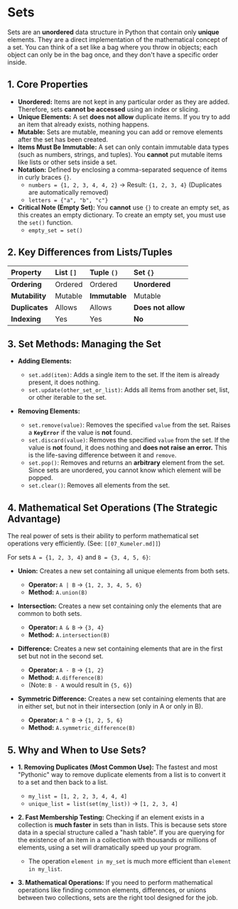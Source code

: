 # Sets

Sets are an **unordered** data structure in Python that contain only **unique** elements. They are a direct implementation of the mathematical concept of a set. You can think of a set like a bag where you throw in objects; each object can only be in the bag once, and they don't have a specific order inside.

## 1. Core Properties

* **Unordered:** Items are not kept in any particular order as they are added. Therefore, sets **cannot be accessed** using an index or slicing.
* **Unique Elements:** A set **does not allow** duplicate items. If you try to add an item that already exists, nothing happens.
* **Mutable:** Sets are mutable, meaning you can add or remove elements after the set has been created.
* **Items Must Be Immutable:** A set can only contain immutable data types (such as numbers, strings, and tuples). You **cannot** put mutable items like lists or other sets inside a set.
* **Notation:** Defined by enclosing a comma-separated sequence of items in curly braces `{}`.
    * `numbers = {1, 2, 3, 4, 4, 2}` -> Result: `{1, 2, 3, 4}` (Duplicates are automatically removed)
    * `letters = {"a", "b", "c"}`
* **Critical Note (Empty Set):** You **cannot** use `{}` to create an empty set, as this creates an empty dictionary. To create an empty set, you must use the `set()` function.
    * `empty_set = set()`

## 2. Key Differences from Lists/Tuples

| Property        | List `[]`     | Tuple `()`       | Set `{}`          |
| :-------------- | :------------ | :--------------- | :---------------- |
| **Ordering** | Ordered       | Ordered          | **Unordered** |
| **Mutability** | Mutable       | **Immutable** | Mutable           |
| **Duplicates** | Allows        | Allows           | **Does not allow**|
| **Indexing** | Yes           | Yes              | **No** |

## 3. Set Methods: Managing the Set

* **Adding Elements:**
    * `set.add(item)`: Adds a single item to the set. If the item is already present, it does nothing.
    * `set.update(other_set_or_list)`: Adds all items from another set, list, or other iterable to the set.

* **Removing Elements:**
    * `set.remove(value)`: Removes the specified `value` from the set. Raises a **`KeyError`** if the value is **not** found.
    * `set.discard(value)`: Removes the specified `value` from the set. If the value is **not** found, it does nothing and **does not raise an error.** This is the life-saving difference between it and `remove`.
    * `set.pop()`: Removes and returns an **arbitrary** element from the set. Since sets are unordered, you cannot know which element will be popped.
    * `set.clear()`: Removes all elements from the set.

## 4. Mathematical Set Operations (The Strategic Advantage)

The real power of sets is their ability to perform mathematical set operations very efficiently. (See: `[[07_Kumeler.md]]`)

For sets `A = {1, 2, 3, 4}` and `B = {3, 4, 5, 6}`:

* **Union:** Creates a new set containing all unique elements from both sets.
    * **Operator:** `A | B` -> `{1, 2, 3, 4, 5, 6}`
    * **Method:** `A.union(B)`

* **Intersection:** Creates a new set containing only the elements that are common to both sets.
    * **Operator:** `A & B` -> `{3, 4}`
    * **Method:** `A.intersection(B)`

* **Difference:** Creates a new set containing elements that are in the first set but not in the second set.
    * **Operator:** `A - B` -> `{1, 2}`
    * **Method:** `A.difference(B)`
    * (Note: `B - A` would result in `{5, 6}`)

* **Symmetric Difference:** Creates a new set containing elements that are in either set, but not in their intersection (only in A or only in B).
    * **Operator:** `A ^ B` -> `{1, 2, 5, 6}`
    * **Method:** `A.symmetric_difference(B)`

## 5. Why and When to Use Sets?

* **1. Removing Duplicates (Most Common Use):** The fastest and most "Pythonic" way to remove duplicate elements from a list is to convert it to a set and then back to a list.
    * `my_list = [1, 2, 2, 3, 4, 4, 4]`
    * `unique_list = list(set(my_list))` -> `[1, 2, 3, 4]`

* **2. Fast Membership Testing:** Checking if an element exists in a collection is **much faster** in sets than in lists. This is because sets store data in a special structure called a "hash table". If you are querying for the existence of an item in a collection with thousands or millions of elements, using a set will dramatically speed up your program.
    * The operation `element in my_set` is much more efficient than `element in my_list`.

* **3. Mathematical Operations:** If you need to perform mathematical operations like finding common elements, differences, or unions between two collections, sets are the right tool designed for the job.